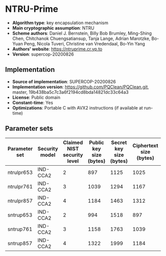 # NTRU-Prime

- **Algorithm type**: key encapsulation mechanism
- **Main cryptographic assumption**: NTRU
- **Scheme authors**: Daniel J. Bernstein, Billy Bob Brumley, Ming-Shing Chen, Chitchanok Chuengsatiansup, Tanja Lange, Adrian Marotzke, Bo-Yuan Peng, Nicola Tuveri, Christine van Vredendaal, Bo-Yin Yang
- **Authors' website**: https://ntruprime.cr.yp.to
- **Version**: supercop-20200826

## Implementation

- **Source of implementation**: SUPERCOP-20200826
- **Implementation version**: https://github.com/PQClean/PQClean.git, master, 19b438ba5c7c3a6f2194cd8bda14821dc33c64a3
- **License**: Public domain
- **Constant-time**: Yes
- **Optimizations**: Portable C with AVX2 instructions (if available at run-time)

## Parameter sets

| Parameter set | Security model | Claimed NIST security level | Public key size (bytes) | Secret key size (bytes) | Ciphertext size (bytes) | Shared secret size (bytes) |
| ------------- | -------------- | --------------------------- | ----------------------- | ----------------------- | ----------------------- | -------------------------- |
| ntrulpr653    | IND-CCA2       | 2                           | 897                     | 1125                    | 1025                    | 32                         |
| ntrulpr761    | IND-CCA2       | 3                           | 1039                    | 1294                    | 1167                    | 32                         |
| ntrulpr857    | IND-CCA2       | 4                           | 1184                    | 1463                    | 1312                    | 32                         |
| sntrup653     | IND-CCA2       | 2                           | 994                     | 1518                    | 897                     | 32                         |
| sntrup761     | IND-CCA2       | 3                           | 1158                    | 1763                    | 1039                    | 32                         |
| sntrup857     | IND-CCA2       | 4                           | 1322                    | 1999                    | 1184                    | 32                         |
